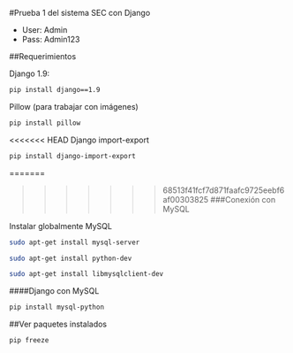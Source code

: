 #Prueba 1 del sistema SEC con Django

* User: Admin
* Pass: Admin123

##Requerimientos

Django 1.9:
```sh
pip install django==1.9
```

Pillow (para trabajar con imágenes)
```sh
pip install pillow
```

<<<<<<< HEAD
Django import-export
```sh
pip install django-import-export
```

=======
>>>>>>> 68513f41fcf7d871faafc9725eebf6af00303825
###Conexión con MySQL

Instalar globalmente MySQL
```sh
sudo apt-get install mysql-server

sudo apt-get install python-dev

sudo apt-get install libmysqlclient-dev
```

####Django con MySQL

```sh
pip install mysql-python
```

##Ver paquetes instalados

```sh
pip freeze
```